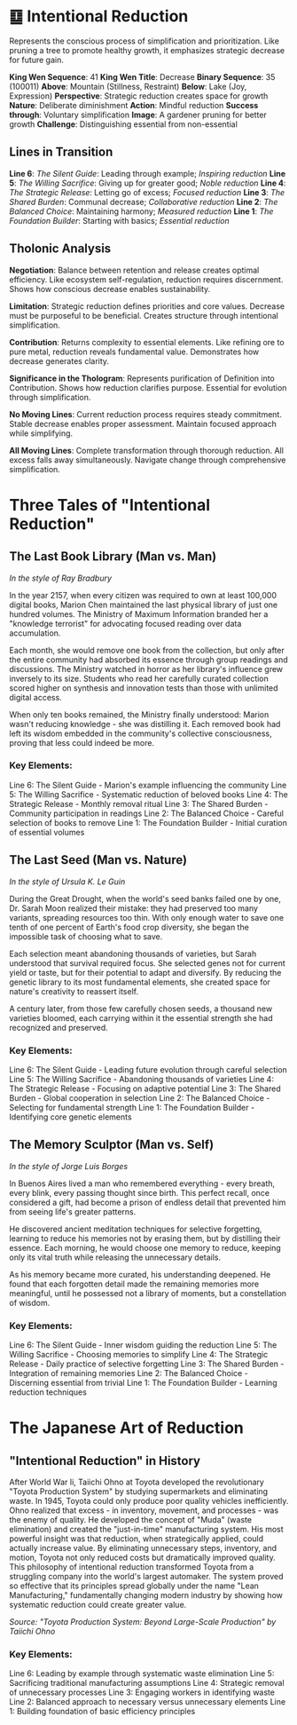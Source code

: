 # ䷨ Intentional Reduction

Represents the conscious process of simplification and prioritization. Like pruning a tree to promote healthy growth, it emphasizes strategic decrease for future gain.


**King Wen Sequence**: 41
**King Wen Title**: Decrease
**Binary Sequence**: 35 (100011)
**Above**: Mountain (Stillness, Restraint)
**Below**: Lake (Joy, Expression)
**Perspective**: Strategic reduction creates space for growth
**Nature**: Deliberate diminishment
**Action**: Mindful reduction
**Success through**: Voluntary simplification
**Image**: A gardener pruning for better growth
**Challenge**: Distinguishing essential from non-essential

## Lines in Transition
**Line 6**: *The Silent Guide*: Leading through example; *Inspiring reduction*
**Line 5**: *The Willing Sacrifice*: Giving up for greater good; *Noble reduction*
**Line 4**: *The Strategic Release*: Letting go of excess; *Focused reduction*
**Line 3**: *The Shared Burden*: Communal decrease; *Collaborative reduction*
**Line 2**: *The Balanced Choice*: Maintaining harmony; *Measured reduction*
**Line 1**: *The Foundation Builder*: Starting with basics; *Essential reduction*

## Tholonic Analysis
**Negotiation**: Balance between retention and release creates optimal efficiency. Like ecosystem self-regulation, reduction requires discernment. Shows how conscious decrease enables sustainability.

**Limitation**: Strategic reduction defines priorities and core values. Decrease must be purposeful to be beneficial. Creates structure through intentional simplification.

**Contribution**: Returns complexity to essential elements. Like refining ore to pure metal, reduction reveals fundamental value. Demonstrates how decrease generates clarity.

**Significance in the Thologram**: Represents purification of Definition into Contribution. Shows how reduction clarifies purpose. Essential for evolution through simplification.

**No Moving Lines**: Current reduction process requires steady commitment. Stable decrease enables proper assessment. Maintain focused approach while simplifying.

**All Moving Lines**: Complete transformation through thorough reduction. All excess falls away simultaneously. Navigate change through comprehensive simplification.
# Three Tales of "Intentional Reduction"

## The Last Book Library (Man vs. Man)
*In the style of Ray Bradbury*

In the year 2157, when every citizen was required to own at least 100,000 digital books, Marion Chen maintained the last physical library of just one hundred volumes. The Ministry of Maximum Information branded her a "knowledge terrorist" for advocating focused reading over data accumulation.

Each month, she would remove one book from the collection, but only after the entire community had absorbed its essence through group readings and discussions. The Ministry watched in horror as her library's influence grew inversely to its size. Students who read her carefully curated collection scored higher on synthesis and innovation tests than those with unlimited digital access.

When only ten books remained, the Ministry finally understood: Marion wasn't reducing knowledge - she was distilling it. Each removed book had left its wisdom embedded in the community's collective consciousness, proving that less could indeed be more.

### Key Elements:
Line 6: The Silent Guide - Marion's example influencing the community
Line 5: The Willing Sacrifice - Systematic reduction of beloved books
Line 4: The Strategic Release - Monthly removal ritual
Line 3: The Shared Burden - Community participation in readings
Line 2: The Balanced Choice - Careful selection of books to remove
Line 1: The Foundation Builder - Initial curation of essential volumes

## The Last Seed (Man vs. Nature)
*In the style of Ursula K. Le Guin*

During the Great Drought, when the world's seed banks failed one by one, Dr. Sarah Moon realized their mistake: they had preserved too many variants, spreading resources too thin. With only enough water to save one tenth of one percent of Earth's food crop diversity, she began the impossible task of choosing what to save.

Each selection meant abandoning thousands of varieties, but Sarah understood that survival required focus. She selected genes not for current yield or taste, but for their potential to adapt and diversify. By reducing the genetic library to its most fundamental elements, she created space for nature's creativity to reassert itself.

A century later, from those few carefully chosen seeds, a thousand new varieties bloomed, each carrying within it the essential strength she had recognized and preserved.

### Key Elements:
Line 6: The Silent Guide - Leading future evolution through careful selection
Line 5: The Willing Sacrifice - Abandoning thousands of varieties
Line 4: The Strategic Release - Focusing on adaptive potential
Line 3: The Shared Burden - Global cooperation in selection
Line 2: The Balanced Choice - Selecting for fundamental strength
Line 1: The Foundation Builder - Identifying core genetic elements

## The Memory Sculptor (Man vs. Self)
*In the style of Jorge Luis Borges*

In Buenos Aires lived a man who remembered everything - every breath, every blink, every passing thought since birth. This perfect recall, once considered a gift, had become a prison of endless detail that prevented him from seeing life's greater patterns.

He discovered ancient meditation techniques for selective forgetting, learning to reduce his memories not by erasing them, but by distilling their essence. Each morning, he would choose one memory to reduce, keeping only its vital truth while releasing the unnecessary details.

As his memory became more curated, his understanding deepened. He found that each forgotten detail made the remaining memories more meaningful, until he possessed not a library of moments, but a constellation of wisdom.

### Key Elements:
Line 6: The Silent Guide - Inner wisdom guiding the reduction
Line 5: The Willing Sacrifice - Choosing memories to simplify
Line 4: The Strategic Release - Daily practice of selective forgetting
Line 3: The Shared Burden - Integration of remaining memories
Line 2: The Balanced Choice - Discerning essential from trivial
Line 1: The Foundation Builder - Learning reduction techniques
# The Japanese Art of Reduction

## "Intentional Reduction" in History

After World War Ii, Taiichi Ohno at Toyota developed the revolutionary "Toyota Production System" by studying supermarkets and eliminating waste. In 1945, Toyota could only produce poor quality vehicles inefficiently. Ohno realized that excess - in inventory, movement, and processes - was the enemy of quality. He developed the concept of "Muda" (waste elimination) and created the "just-in-time" manufacturing system. His most powerful insight was that reduction, when strategically applied, could actually increase value. By eliminating unnecessary steps, inventory, and motion, Toyota not only reduced costs but dramatically improved quality. This philosophy of intentional reduction transformed Toyota from a struggling company into the world's largest automaker. The system proved so effective that its principles spread globally under the name "Lean Manufacturing," fundamentally changing modern industry by showing how systematic reduction could create greater value.

*Source: "Toyota Production System: Beyond Large-Scale Production" by Taiichi Ohno*

### Key Elements:
Line 6: Leading by example through systematic waste elimination
Line 5: Sacrificing traditional manufacturing assumptions
Line 4: Strategic removal of unnecessary processes
Line 3: Engaging workers in identifying waste
Line 2: Balanced approach to necessary versus unnecessary elements
Line 1: Building foundation of basic efficiency principles